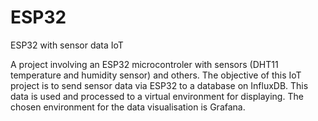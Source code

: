 # ESP32
ESP32 with sensor data IoT

A project involving an ESP32 microcontroler with sensors (DHT11 temperature and humidity sensor) and others.
The objective of this IoT project is to send sensor data via ESP32 to a database on InfluxDB. This data is used and processed to a virtual environment for displaying. The chosen environment for the data visualisation is Grafana.
